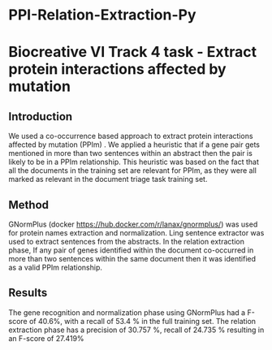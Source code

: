 # PPI-Relation-Extraction-Py
# Biocreative VI Track 4 task - Extract protein interactions affected by mutation 
## Introduction
We used a co-occurrence based approach to extract protein interactions affected by mutation (PPIm) .  We applied a heuristic that if a gene pair gets mentioned in more than two sentences within an abstract then the pair is likely to be in a PPIm relationship. This heuristic was based on the fact that all the documents in the training set are relevant for PPIm, as they were all marked as relevant in the document triage task training set.  

## Method
GNormPlus (docker https://hub.docker.com/r/lanax/gnormplus/)  was used for protein names extraction and normalization. Ling sentence extractor was used to extract sentences from the abstracts. In the relation extraction phase, If any pair of genes identified within the document co-occurred in more than two sentences within the same document then it was identified as a valid PPIm relationship.

## Results
The gene recognition and normalization phase using GNormPlus had a F-score of 40.6%, with a recall of 53.4 % in the full training set.   The relation extraction phase has a precision of 30.757 %, recall of 24.735 % resulting in an F-score of 27.419%

